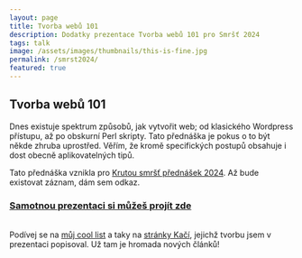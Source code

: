 ```yaml
---
layout: page
title: Tvorba webů 101
description: Dodatky prezentace Tvorba webů 101 pro Smršť 2024
tags: talk
image: /assets/images/thumbnails/this-is-fine.jpg
permalink: /smrst2024/
featured: true
---
```


## Tvorba webů 101

Dnes existuje spektrum způsobů, jak vytvořit web; od klasického Wordpress přístupu, až po obskurní Perl skripty. Tato přednáška je pokus o to být někde zhruba uprostřed. Věřím, že kromě specifických postupů obsahuje i dost obecně aplikovatelných tipů.

Tato přednáška vznikla pro [Krutou smršť přednášek 2024](https://ksp.mff.cuni.cz/akce/smrst/2024/). Až bude existovat záznam, dám sem odkaz.

### [Samotnou prezentaci si můžeš projít zde](/assets/prezentace/weby101/)

\
Podívej se na [můj cool list](/void/cool-sites/) a taky na [stránky Kačí](https://kaculik.cz/), jejichž tvorbu jsem v prezentaci popisoval. Už tam je hromada nových článků!